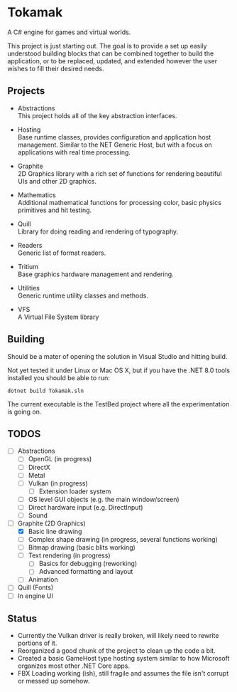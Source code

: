 # Tokamak
A C# engine for games and virtual worlds.

This project is just starting out.  The goal is to provide a set up easily understood building blocks that can be combined together to build the application, or to be 
replaced, updated, and extended however the user wishes to fill their desired needs.

## Projects
- Abstractions\
  This project holds all of the key abstraction interfaces.

- Hosting\
  Base runtime classes, provides configuration and application host management.  Similar to the NET Generic Host, but with a focus on applications with real time processing.

- Graphite\
  2D Graphics library with a rich set of functions for rendering beautiful UIs and other 2D graphics.

- Mathematics\
  Additional mathematical functions for processing color, basic physics primitives and hit testing.

- Quill\
  Library for doing reading and rendering of typography.

- Readers\
  Generic list of format readers.

- Tritium\
  Base graphics hardware management and rendering.

- Utilities\
  Generic runtime utility classes and methods.

- VFS\
  A Virtual File System library

## Building
Should be a mater of opening the solution in Visual Studio and hitting build.

Not yet tested it under Linux or Mac OS X, but if you have the .NET 8.0 tools installed you should be able to run:
```
dotnet build Tokamak.sln
```

The current executable is the TestBed project where all the experimentation is going on.

## TODOS
- [ ] Abstractions
  - [ ] OpenGL (in progress)
  - [ ] DirectX
  - [ ] Metal
  - [ ] Vulkan (in progress)
    - [ ] Extension loader system
  - [ ] OS level GUI objects (e.g. the main window/screen)
  - [ ] Direct hardware input (e.g. DirectInput)
  - [ ] Sound
- [ ] Graphite (2D Graphics)
  - [X] Basic line drawing
  - [ ] Complex shape drawing (in progress, several functions working)
  - [ ] Bitmap drawing (basic blits working)
  - [ ] Text rendering (in progress)
    - [ ] Basics for debugging (reworking)
    - [ ] Advanced formatting and layout
  - [ ] Animation
- [ ] Quill (Fonts)
- [ ] In engine UI

## Status
- Currently the Vulkan driver is really broken, will likely need to rewrite portions of it.
- Reorganized a good chunk of the project to clean up the code a bit.
- Created a basic GameHost type hosting system similar to how Microsoft organizes most other .NET Core apps.
- FBX Loading working (ish), still fragile and assumes the file isn't corrupt or messed up somehow.
